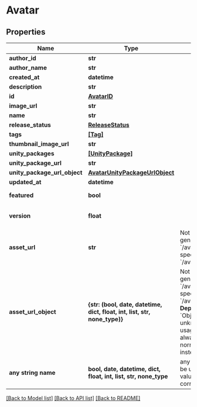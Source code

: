 # Avatar


## Properties
Name | Type | Description | Notes
------------ | ------------- | ------------- | -------------
**author_id** | **str** |  | 
**author_name** | **str** |  | [readonly] 
**created_at** | **datetime** |  | [readonly] 
**description** | **str** |  | 
**id** | [**AvatarID**](AvatarID.md) |  | 
**image_url** | **str** |  | 
**name** | **str** |  | 
**release_status** | [**ReleaseStatus**](ReleaseStatus.md) |  | 
**tags** | [**[Tag]**](Tag.md) |  | 
**thumbnail_image_url** | **str** |  | 
**unity_packages** | [**[UnityPackage]**](UnityPackage.md) |  | 
**unity_package_url** | **str** |  | 
**unity_package_url_object** | [**AvatarUnityPackageUrlObject**](AvatarUnityPackageUrlObject.md) |  | 
**updated_at** | **datetime** |  | 
**featured** | **bool** |  | defaults to False
**version** | **float** |  | [readonly] defaults to 0
**asset_url** | **str** | Not present from general serach &#x60;/avatars&#x60;, only on specific requests &#x60;/avatars/{avatarId}&#x60;. | [optional] 
**asset_url_object** | **{str: (bool, date, datetime, dict, float, int, list, str, none_type)}** | Not present from general serach &#x60;/avatars&#x60;, only on specific requests &#x60;/avatars/{avatarId}&#x60;. **Deprecation:** &#x60;Object&#x60; has unknown usage/fields, and is always empty. Use normal &#x60;Url&#x60; field instead. | [optional] 
**any string name** | **bool, date, datetime, dict, float, int, list, str, none_type** | any string name can be used but the value must be the correct type | [optional]

[[Back to Model list]](../README.md#documentation-for-models) [[Back to API list]](../README.md#documentation-for-api-endpoints) [[Back to README]](../README.md)


